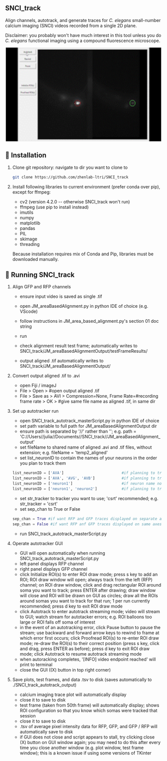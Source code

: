 ## SNCI_track
Align channels, autotrack, and generate traces for *C. elegans* small-number calcium imaging (SNCI) videos recorded from a single 2D plane.

Disclaimer: you probably won't have much interest in this tool unless you do *C. elegans* functional imaging using a compound fluorescence microscope.

<p align = "center">
    <img src="_junM_temp13_AVA_4x.gif" width="500" height="300"/>
</p>



## :seedling: Installation

1. Clone git repository:
    navigate to dir you want to clone to

    ```bash
    git clone https://github.com/zhenlab-ltri/SNCI_track
    ```


2. Install following libraries to current environment (prefer conda over pip), except for ffmpeg:
    - cv2 (version 4.2.0 -- otherwise SNCI_track won't run)
    - ffmpeg (use pip to install instead)
    - imutils
    - numpy
    - matplotlib
    - pandas
    - PIL
    - skimage
    - threading

    Because installation requires mix of Conda and Pip, libraries must be downloaded manually.
    


## :leaves: Running SNCI_track

1. Align GFP and RFP channels
    - ensure input video is saved as single .tif
    - open JM_areaBasedAlignment.py in python IDE of choice (e.g. VScode)
    - follow instructions in JM_area_based_alignment.py's section 01 doc string
    - run

    - check alignment result test frame; automatically writes to SNCI_track/JM_areaBasedAlignmentOutput/testFrameResults/
    - output aligned .tif automatically writes to SNCI_track/JM_areaBasedAlignmentOutput/


2. Convert output aligned .tif to .avi
    - open Fiji / imageJ
    - File > Open > #open output aligned .tif
    - File > Save as > AVI > Compression=None, Frame Rate=#recording frame rate > OK > #give same file name as aligned .tif, in same dir


3. Set up autotracker run
    - open SNCI_track_autotrack_masterScript.py in python IDE of choice

    * set path variable to full path for JM_areaBasedAlignmentOutput dir

    + ensure path is separated by '//' rather than '\'; e.g. path = 'C://Users//julia//Documents//SNCI_track//JM_areaBasedAlignment_output'
    
    * set fileName to shared name of aligned .avi and .tif files, without extension; e.g. fileName = 'temp2_aligned'

    - set list_neuronID to contain the names of your neurons in the order you plan to track them
    ```python
    list_neuronID = ['AVA']                          #if planning to track only AVA in that run
    list_neuronID = ['AVA', 'AVG', 'AVB']            #if planning to track all 3 somas in that run
    list_neuronID = ['neuron1']                      #if neuron name not known
    list_neuronID = ['neuron1', 'neuron2']           #if planning to track multiple somas and names not known
    ```
    * set str_tracker to tracker you want to use; 'csrt' recommended; e.g. str_tracker = 'csrt'
    
    + set sep_chan to True or False
    ```python
    sep_chan = True #if want RFP and GFP traces displayed on separate axes in final plot
    sep_chan = False #if want RFP anf GFP traces displayed on same axes in final plot
    ```

    - run SNCI_track_autotrack_masterScript.py

    
4. Operate autotracker GUI
    - GUI will open automatically when running SNCI_track_autotrack_masterScript.py
    + left panel displays RFP channel
    * right panel displays GFP channel
    
    - click Initialize ROI(s) to enter ROI draw mode; press s key to add an ROI; ROI draw window will open; always track from the left (RFP) channel; on ROI draw window, click and drag rectangular ROI around soma you want to track; press ENTER after drawing; draw window will close and ROI will be drawn on GUI as circles; draw all the ROIs around somas you want to track for that run; 1 per run currently recommended; press d key to exit ROI draw mode
    
    + click Autotrack to enter autotrack streaming mode; video will stream to GUI; watch stream for autotacker errors; e.g. ROI balloons too large or ROI falls off soma of interest
    
    - in the event of an autotracking error, click Pause button to pause the stream; use backward and forward arrow keys to rewind to frame at which error first occurs; click Proofread ROI(s) to re-enter ROI draw mode; re-draw the ROI(s) to their correct position (press s key, click and drag, press ENTER as before); press d key to exit ROI draw mode; click Autotrack to resume autotrack streaming mode

    * when autoracking completes, '[INFO] video endpoint reached' will print to terminal
    
    + close the GUI ((X) button in top right corner)



5. Save plots, test frames, and data .tsv to disk (saves automatically to ./SNCI_track_autotrack_output)

    * calcium imaging trace plot will automatically display
    
    - close it to save to disk
    
    + test frame (taken from 50th frame) will automatically display; shows ROI configuration so that you know which somas were tracked that session
    
    - close it to save to disk
    
    * .tsv of average pixel intensity data for RFP, GFP, and GFP / RFP will automatically save to disk

    + if GUI does not close and script appears to stall, try clicking close (X) button on GUI window again; you may need to do this after every time you close another window (e.g. plot window, test frame window); this is a known issue if using some versions of TKinter

